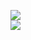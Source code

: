 [![](https://img.shields.io/badge/Made%20With-Github%20Spray-lightgrey.svg?style=for-the-badge&logo=github)](https://github.com/Annihil/github-spray#22988)  
[![](https://i.imgur.com/2DrTn0Z.gif)](https://github.com/Annihil/github-spray)